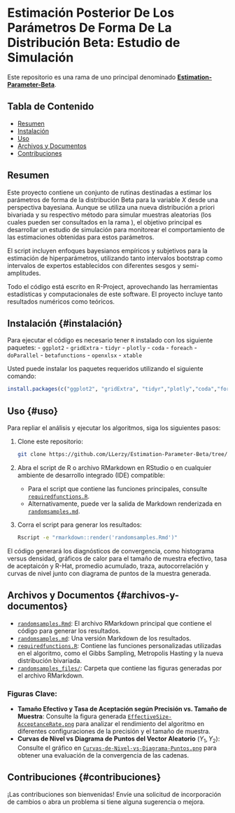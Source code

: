 # Estimación Posterior De Los Parámetros De Forma De La Distribución Beta: Estudio de Simulación

Este repositorio es una rama de uno principal denominado [**Estimation-Parameter-Beta**](https://github.com/LLerzy/Estimation-Parameter-Beta).

## Tabla de Contenido

-   [Resumen](#resumen)
-   [Instalación](#instalación)
-   [Uso](#uso)
-   [Archivos y Documentos](#archivos-y-documentos)
-   [Contribuciones](#contribuciones)

## Resumen

Este proyecto contiene un conjunto de rutinas destinadas a estimar los parámetros de forma de la distribución Beta para la variable $X$ desde una perspectiva bayesiana. Aunque se utiliza una nueva distribución a priori bivariada y su respectivo método para simular muestras aleatorias (los cuales pueden ser consultados en la rama ), el objetivo principal es desarrollar un estudio de simulación para monitorear el comportamiento de las estimaciones obtenidas para estos parámetros.

El script incluyen enfoques bayesianos empíricos y subjetivos para la estimación de hiperparámetros, utilizando tanto intervalos bootstrap como intervalos de expertos establecidos con diferentes sesgos y semi-amplitudes.

Todo el código está escrito en R-Project, aprovechando las herramientas estadísticas y computacionales de este software. El proyecto incluye tanto resultados numéricos como teóricos.

## Instalación {#instalación}

Para ejecutar el código es necesario tener `R` instalado con los siguiente paquetes: - `ggplot2` - `gridExtra` - `tidyr` - `plotly` - `coda` - `foreach` - `doParallel` - `betafunctions` - `openxlsx` - `xtable`

Usted puede instalar los paquetes requeridos utilizando el siguiente comando:

``` r
install.packages(c("ggplot2", "gridExtra", "tidyr","plotly","coda","foreach","doParallel","betafunctions","openxlsx","xtable"))
```

## Uso {#uso}

Para repliar el análisis y ejecutar los algoritmos, siga los siguientes pasos:

1.  Clone este repositorio:

    ``` bash
    git clone https://github.com/LLerzy/Estimation-Parameter-Beta/tree/Algorithm-Sim-Samples.git
    ```

2.  Abra el script de R o archivo RMarkdown en RStudio o en cualquier ambiente de desarrollo integrado (IDE) compatible:

    -   Para el script que contiene las funciones principales, consulte [`requiredfunctions.R`](https://github.com/LLerzy/Estimation-Parameter-Beta/blob/Algorithm-Sim-Samples/requiredfunctions.R).
    -   Alternativamente, puede ver la salida de Markdown renderizada en [`randomsamples.md`](https://github.com/LLerzy/Estimation-Parameter-Beta/blob/Algorithm-Sim-Samples/randomsamples.md).

3.  Corra el script para generar los resultados:

    ``` bash
    Rscript -e "rmarkdown::render('randomsamples.Rmd')"
    ```

El código generará los diagnósticos de convergencia, como histograma versus densidad, gráficos de calor para el tamaño de muestra efectivo, tasa de aceptaicón y R-Hat, promedio acumulado, traza, autocorrelación y curvas de nivel junto con diagrama de puntos de la muestra generada.

## Archivos y Documentos {#archivos-y-documentos}

-   [`randomsamples.Rmd`](randomsamples.Rmd): El archivo RMarkdown principal que contiene el código para generar los resultados.
-   [`randomsamples.md`](randomsamples.md): Una versión Markdown de los resultados.
-   [`requiredfunctions.R`](requiredfunctions.R): Contiene las funciones personalizadas utilizadas en el algoritmo, como el Gibbs Sampling, Metropolis Hasting y la nueva distribución bivariada.
-   [`randomsamples_files/`](randomsamples_files/figure-gfm): Carpeta que contiene las figuras generadas por el archivo RMarkdown.

### Figuras Clave:

-   **Tamaño Efectivo y Tasa de Aceptación según Precisión vs. Tamaño de Muestra**: Consulte la figura generada [`EffectiveSize-AcceptanceRate.png`](randomsamples_files/figure-gfm/unnamed-chunk-3-1.png) para analizar el rendimiento del algoritmo en diferentes configuraciones de la precisión y el tamaño de muestra.
-   **Curvas de Nivel vs Diagrama de Puntos del Vector Aleatorio** $(Y_1,Y_2)$: Consulte el gráfico en [`Curvas-de-Nivel-vs-Diagrama-Puntos.png`](randomsamples_files/figure-gfm/unnamed-chunk-14-1.png) para obtener una evaluación de la convergencia de las cadenas.

## Contribuciones {#contribuciones}

¡Las contribuciones son bienvenidas! Envíe una solicitud de incorporación de cambios o abra un problema si tiene alguna sugerencia o mejora.
